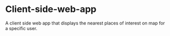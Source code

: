 # Client-side-web-app
A client side web app that displays the nearest places of interest on map for a specific user.
